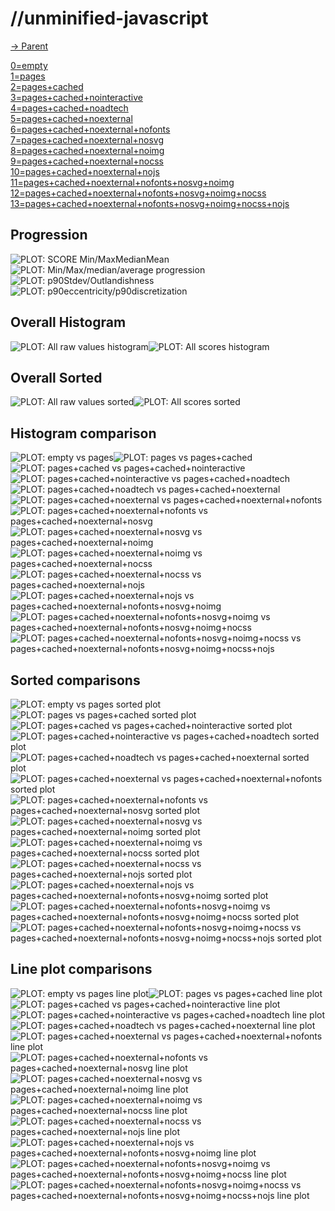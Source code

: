 
# //unminified-javascript

[→ Parent](..)

[0=empty](samples/empty)  
[1=pages](samples/pages)  
[2=pages+cached](samples/pages+cached)  
[3=pages+cached+nointeractive](samples/pages+cached+nointeractive)  
[4=pages+cached+noadtech](samples/pages+cached+noadtech)  
[5=pages+cached+noexternal](samples/pages+cached+noexternal)  
[6=pages+cached+noexternal+nofonts](samples/pages+cached+noexternal+nofonts)  
[7=pages+cached+noexternal+nosvg](samples/pages+cached+noexternal+nosvg)  
[8=pages+cached+noexternal+noimg](samples/pages+cached+noexternal+noimg)  
[9=pages+cached+noexternal+nocss](samples/pages+cached+noexternal+nocss)  
[10=pages+cached+noexternal+nojs](samples/pages+cached+noexternal+nojs)  
[11=pages+cached+noexternal+nofonts+nosvg+noimg](samples/pages+cached+noexternal+nofonts+nosvg+noimg)  
[12=pages+cached+noexternal+nofonts+nosvg+noimg+nocss](samples/pages+cached+noexternal+nofonts+nosvg+noimg+nocss)  
[13=pages+cached+noexternal+nofonts+nosvg+noimg+nocss+nojs](samples/pages+cached+noexternal+nofonts+nosvg+noimg+nocss+nojs)  

## Progression

![PLOT: SCORE Min/MaxMedianMean](./progression/score.svg)![PLOT: Min/Max/median/average progression](./progression/value.svg)![PLOT: p90Stdev/Outlandishness](./progression/stddev.svg)![PLOT: p90eccentricity/p90discretization](./progression/eccentricity.svg)
## Overall Histogram

![PLOT: All raw values histogram](./comparison/histogram/all_raw.svg)![PLOT: All scores histogram](./comparison/histogram/all_score.svg)
## Overall Sorted

![PLOT: All raw values sorted](./comparison/sorted/all_raw.svg)![PLOT: All scores sorted](./comparison/sorted/all_score.svg)
## Histogram comparison

![PLOT: empty vs pages](./comparison/histogram/0_vs_1.svg)![PLOT: pages vs pages+cached](./comparison/histogram/1_vs_2.svg)![PLOT: pages+cached vs pages+cached+nointeractive](./comparison/histogram/2_vs_3.svg)![PLOT: pages+cached+nointeractive vs pages+cached+noadtech](./comparison/histogram/3_vs_4.svg)![PLOT: pages+cached+noadtech vs pages+cached+noexternal](./comparison/histogram/4_vs_5.svg)![PLOT: pages+cached+noexternal vs pages+cached+noexternal+nofonts](./comparison/histogram/5_vs_6.svg)![PLOT: pages+cached+noexternal+nofonts vs pages+cached+noexternal+nosvg](./comparison/histogram/6_vs_7.svg)![PLOT: pages+cached+noexternal+nosvg vs pages+cached+noexternal+noimg](./comparison/histogram/7_vs_8.svg)![PLOT: pages+cached+noexternal+noimg vs pages+cached+noexternal+nocss](./comparison/histogram/8_vs_9.svg)![PLOT: pages+cached+noexternal+nocss vs pages+cached+noexternal+nojs](./comparison/histogram/9_vs_10.svg)![PLOT: pages+cached+noexternal+nojs vs pages+cached+noexternal+nofonts+nosvg+noimg](./comparison/histogram/10_vs_11.svg)![PLOT: pages+cached+noexternal+nofonts+nosvg+noimg vs pages+cached+noexternal+nofonts+nosvg+noimg+nocss](./comparison/histogram/11_vs_12.svg)![PLOT: pages+cached+noexternal+nofonts+nosvg+noimg+nocss vs pages+cached+noexternal+nofonts+nosvg+noimg+nocss+nojs](./comparison/histogram/12_vs_13.svg)
## Sorted comparisons

![PLOT: empty vs pages sorted plot](./comparison/sorted/0_vs_1.svg)![PLOT: pages vs pages+cached sorted plot](./comparison/sorted/1_vs_2.svg)![PLOT: pages+cached vs pages+cached+nointeractive sorted plot](./comparison/sorted/2_vs_3.svg)![PLOT: pages+cached+nointeractive vs pages+cached+noadtech sorted plot](./comparison/sorted/3_vs_4.svg)![PLOT: pages+cached+noadtech vs pages+cached+noexternal sorted plot](./comparison/sorted/4_vs_5.svg)![PLOT: pages+cached+noexternal vs pages+cached+noexternal+nofonts sorted plot](./comparison/sorted/5_vs_6.svg)![PLOT: pages+cached+noexternal+nofonts vs pages+cached+noexternal+nosvg sorted plot](./comparison/sorted/6_vs_7.svg)![PLOT: pages+cached+noexternal+nosvg vs pages+cached+noexternal+noimg sorted plot](./comparison/sorted/7_vs_8.svg)![PLOT: pages+cached+noexternal+noimg vs pages+cached+noexternal+nocss sorted plot](./comparison/sorted/8_vs_9.svg)![PLOT: pages+cached+noexternal+nocss vs pages+cached+noexternal+nojs sorted plot](./comparison/sorted/9_vs_10.svg)![PLOT: pages+cached+noexternal+nojs vs pages+cached+noexternal+nofonts+nosvg+noimg sorted plot](./comparison/sorted/10_vs_11.svg)![PLOT: pages+cached+noexternal+nofonts+nosvg+noimg vs pages+cached+noexternal+nofonts+nosvg+noimg+nocss sorted plot](./comparison/sorted/11_vs_12.svg)![PLOT: pages+cached+noexternal+nofonts+nosvg+noimg+nocss vs pages+cached+noexternal+nofonts+nosvg+noimg+nocss+nojs sorted plot](./comparison/sorted/12_vs_13.svg)
## Line plot comparisons

![PLOT: empty vs pages line plot](./comparison/line/0_vs_1.svg)![PLOT: pages vs pages+cached line plot](./comparison/line/1_vs_2.svg)![PLOT: pages+cached vs pages+cached+nointeractive line plot](./comparison/line/2_vs_3.svg)![PLOT: pages+cached+nointeractive vs pages+cached+noadtech line plot](./comparison/line/3_vs_4.svg)![PLOT: pages+cached+noadtech vs pages+cached+noexternal line plot](./comparison/line/4_vs_5.svg)![PLOT: pages+cached+noexternal vs pages+cached+noexternal+nofonts line plot](./comparison/line/5_vs_6.svg)![PLOT: pages+cached+noexternal+nofonts vs pages+cached+noexternal+nosvg line plot](./comparison/line/6_vs_7.svg)![PLOT: pages+cached+noexternal+nosvg vs pages+cached+noexternal+noimg line plot](./comparison/line/7_vs_8.svg)![PLOT: pages+cached+noexternal+noimg vs pages+cached+noexternal+nocss line plot](./comparison/line/8_vs_9.svg)![PLOT: pages+cached+noexternal+nocss vs pages+cached+noexternal+nojs line plot](./comparison/line/9_vs_10.svg)![PLOT: pages+cached+noexternal+nojs vs pages+cached+noexternal+nofonts+nosvg+noimg line plot](./comparison/line/10_vs_11.svg)![PLOT: pages+cached+noexternal+nofonts+nosvg+noimg vs pages+cached+noexternal+nofonts+nosvg+noimg+nocss line plot](./comparison/line/11_vs_12.svg)![PLOT: pages+cached+noexternal+nofonts+nosvg+noimg+nocss vs pages+cached+noexternal+nofonts+nosvg+noimg+nocss+nojs line plot](./comparison/line/12_vs_13.svg)